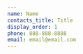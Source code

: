 ```yaml
---
name: Name
contacts_title: Title
display_order: 1
phone: 888-888-8888
email: email@email.com
---
```

